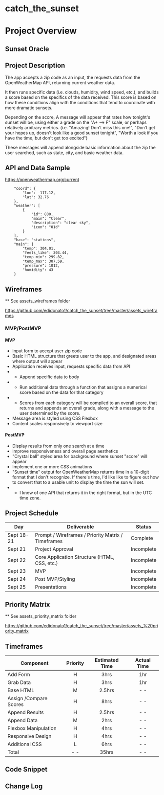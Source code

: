 # catch_the_sunset
# Project Overview

## Sunset Oracle

## Project Description

The app accepts a zip code as an input, the requests data from the OpenWeatherMap API, returning current weather data.  

It then runs specific data (i.e. clouds, humidity, wind speed, etc.), and builds a score based on the specifics of the data received.  This score is based on how these conditions align with the conditions that tend to coordinate with more dramatic sunsets.  

Depending on the score, A message will appear that rates how tonight's sunset will be, using either a grade on the "A+ --> F" scale, or perhaps relatively arbitrary metrics. (i.e. "Amazing! Don't miss this one!", "Don't get your hopes up, doesn't look like a good sunset tonight", "Worth a look if you have the time, but don't get too excited")

These messages will append alongside basic information about the zip the user searched, such as state, city, and basic weather data.

## API and Data Sample

https://openweathermap.org/current

```{
    "coord": {
        "lon": -117.12,
        "lat": 32.76
    },
    "weather": [
        {
            "id": 800,
            "main": "Clear",
            "description": "clear sky",
            "icon": "01d"
        }
    ],
    "base": "stations",
    "main": {
        "temp": 304.01,
        "feels_like": 303.44,
        "temp_min": 299.82,
        "temp_max": 307.59,
        "pressure": 1012,
        "humidity": 43
    }
```

## Wireframes

** See assets_wireframes folder

https://github.com/edidonato1/catch_the_sunset/tree/master/assets_wireframes

### MVP/PostMVP

#### MVP
- Input form to accept user zip code
- Basic HTML structure that greets user to the app, and designated areas where output will appear
- Application receives input, requests specific data from API
- - Append specific data to body
- - Run additional data through a function that assigns a numerical score based on the data for that category
- - Scores from each category will be compiled to an overall score, that returns and appends an overall grade, along with a message to the user determined by the score.
- Message area is styled using CSS Flexbox
- Content scales responsively to viewport size


#### PostMVP  
- Display results from only one search at a time
- Improve responsiveness and overall page aesthetics
- "Crystal ball" styled area for background where sunset "score" will appear
- Implement one or more CSS animations
- "Sunset time" output for OpenWeatherMap returns time in a 10-digit format that I don't recognize. If there's time, I'd like like to figure out how to convert that to a usable unit to display the time the sun will set.
- - I know of one API that returns it in the right format, but in the UTC time zone.


## Project Schedule

|  Day | Deliverable | Status
|---|---| ---|
|Sept 18-21| Prompt / Wireframes / Priority Matrix / Timeframes | Complete
|Sept 21| Project Approval | Incomplete
|Sept 22| Core Application Structure (HTML, CSS, etc.) | Incomplete
|Sept 23| MVP | Incomplete
|Sept 24| Post MVP/Styling | Incomplete
|Sept 25| Presentations | Incomplete

## Priority Matrix

** See assets_priority_matrix folder

https://github.com/edidonato1/catch_the_sunset/tree/master/assets_%20priority_matrix

## Timeframes

| Component | Priority | Estimated Time | Actual Time |
| --- | :---: |  :---: | :---: |
| Add Form | H | 3hrs| 1hr |
| Grab Data | H | 3hrs| 1hr |
| Base HTML | M | 2.5hrs| - - |
| Assign /Compare Scores | H | 8hrs| - - |
| Append Results | H | 2.5hrs| - -  |
| Append Data | M | 2hrs| - -  |
| Flexbox Manipulation  | H | 4hrs| - -  |
| Responsive Design  | H | 4hrs| - -  |
| Additional CSS | L | 6hrs| - -  |
| Total | - -  | 35hrs| - -  |


## Code Snippet



## Change Log

